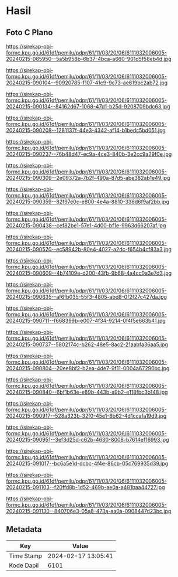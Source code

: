 # Hasil

## Foto C Plano

https://sirekap-obj-formc.kpu.go.id/61df/pemilu/pdpr/61/11/03/20/06/6111032006005-20240215-085950--5a5b958b-6b37-4bca-a660-901d5f58eb4d.jpg

https://sirekap-obj-formc.kpu.go.id/61df/pemilu/pdpr/61/11/03/20/06/6111032006005-20240215-090104--90920785-f107-41c9-9c73-ae619bc2ab72.jpg

https://sirekap-obj-formc.kpu.go.id/61df/pemilu/pdpr/61/11/03/20/06/6111032006005-20240215-090134--84162d67-1068-47d1-b25d-9208709bdc63.jpg

https://sirekap-obj-formc.kpu.go.id/61df/pemilu/pdpr/61/11/03/20/06/6111032006005-20240215-090208--1281137f-44e3-4342-af14-b1bedc5bd051.jpg

https://sirekap-obj-formc.kpu.go.id/61df/pemilu/pdpr/61/11/03/20/06/6111032006005-20240215-090237--76b48d47-ec9a-4ce3-840b-3e2cc9a29f0e.jpg

https://sirekap-obj-formc.kpu.go.id/61df/pemilu/pdpr/61/11/03/20/06/6111032006005-20240215-090309--2e09372a-7b2f-490a-87d5-abe382ab1e49.jpg

https://sirekap-obj-formc.kpu.go.id/61df/pemilu/pdpr/61/11/03/20/06/6111032006005-20240215-090359--82f97e0c-e800-4e4a-8810-336d6f9af2bb.jpg

https://sirekap-obj-formc.kpu.go.id/61df/pemilu/pdpr/61/11/03/20/06/6111032006005-20240215-090438--cef82be1-57e1-4d00-bf1e-9963d66207af.jpg

https://sirekap-obj-formc.kpu.go.id/61df/pemilu/pdpr/61/11/03/20/06/6111032006005-20240215-090520--ec58942b-80e4-4027-a2dc-f654b4cf83a3.jpg

https://sirekap-obj-formc.kpu.go.id/61df/pemilu/pdpr/61/11/03/20/06/6111032006005-20240215-090609--4b74109e-d200-43fb-9b68-4a4cc0a3e7d3.jpg

https://sirekap-obj-formc.kpu.go.id/61df/pemilu/pdpr/61/11/03/20/06/6111032006005-20240215-090635--af6fb035-55f3-4805-abd8-0f2f27c427da.jpg

https://sirekap-obj-formc.kpu.go.id/61df/pemilu/pdpr/61/11/03/20/06/6111032006005-20240215-090711--f668399b-e007-4f34-9214-0f4f5e663b41.jpg

https://sirekap-obj-formc.kpu.go.id/61df/pemilu/pdpr/61/11/03/20/06/6111032006005-20240215-090737--5802174c-b262-48e5-8ac2-21aabfa36aa5.jpg

https://sirekap-obj-formc.kpu.go.id/61df/pemilu/pdpr/61/11/03/20/06/6111032006005-20240215-090804--20ee8bf2-b2ea-4de7-9f11-0004a67290bc.jpg

https://sirekap-obj-formc.kpu.go.id/61df/pemilu/pdpr/61/11/03/20/06/6111032006005-20240215-090840--6bf1b63e-e89b-443b-a9b2-e118fbc3b148.jpg

https://sirekap-obj-formc.kpu.go.id/61df/pemilu/pdpr/61/11/03/20/06/6111032006005-20240215-090917--528a323b-32f0-45e1-8b62-4d1ccafa19d9.jpg

https://sirekap-obj-formc.kpu.go.id/61df/pemilu/pdpr/61/11/03/20/06/6111032006005-20240215-090951--3ef3d25d-c62b-4630-8008-b7614ef16993.jpg

https://sirekap-obj-formc.kpu.go.id/61df/pemilu/pdpr/61/11/03/20/06/6111032006005-20240215-091017--bc6a5e1d-dcbc-4f4e-86cb-05c769935d39.jpg

https://sirekap-obj-formc.kpu.go.id/61df/pemilu/pdpr/61/11/03/20/06/6111032006005-20240215-091103--f20ffd8b-1d52-469b-ae0a-a481baa44727.jpg

https://sirekap-obj-formc.kpu.go.id/61df/pemilu/pdpr/61/11/03/20/06/6111032006005-20240215-091130--840706e3-05a8-473a-aa0a-0908447d23bc.jpg


## Metadata

| Key        | Value               |
| ---------- | ------------------- |
| Time Stamp | 2024-02-17 13:05:41 |
| Kode Dapil | 6101                |



